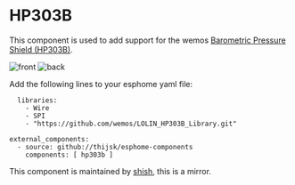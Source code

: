 # HP303B

This component is used to add support for the wemos [Barometric Pressure Shield (HP303B)](https://www.wemos.cc/en/latest/d1_mini_shield/barometric_pressure.html).


![front](https://www.wemos.cc/en/latest/_images/hp303b_v1.0.0_1_16x16.jpg)
![back](https://www.wemos.cc/en/latest/_images/hp303b_v1.0.0_2_16x16.jpg)

Add the following lines to your esphome yaml file:

```
  libraries:
    - Wire
    - SPI
    - "https://github.com/wemos/LOLIN_HP303B_Library.git"

external_components:
  - source: github://thijsk/esphome-components
    components: [ hp303b ]
```

This component is maintained by [shish](https://github.com/shish/esphome-projects/tree/master/components/hp303b), this is a mirror.